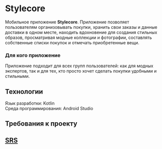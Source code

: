# Stylecore

Мобильное приложение **Stylecore**. Приложение позволяет пользователям организовывать покупки, хранить свои заказы и данные доставки в одном месте, находить вдохновение для создания стильных образов, просматривая модные коллекции и фотографии, составлять собственные списки покупок и отмечать приобретенные вещи.

### Для кого приложение
Приложение подходит для всех групп пользователей: как для модных экспертов, так и для тех, кто просто хочет сделать покупки удобными и стильными.

## Технологии
   Язык разработки: Kotlin  
   Среда программирования: Android Studio

## Требования к проекту
## [SRS](docks/SRS.md)
